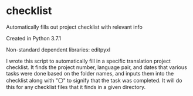 # checklist
Automatically fills out project checklist with relevant info

Created in Python 3.7.1

Non-standard dependent libraries: editpyxl

I wrote this script to automatically fill in a specific translation project checklist. 
It finds the project number, language pair, and dates that various tasks were done based on the folder names, and inputs them into the checklist along with "〇" to signify that the task was completed. It will do this for any checklist files that it finds in a given directory.

